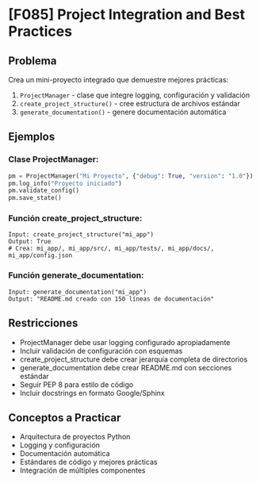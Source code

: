 # [F085] Project Integration and Best Practices

## Problema

Crea un mini-proyecto integrado que demuestre mejores prácticas:
1. `ProjectManager` - clase que integre logging, configuración y validación
2. `create_project_structure()` - cree estructura de archivos estándar
3. `generate_documentation()` - genere documentación automática

## Ejemplos

### Clase ProjectManager:
```python
pm = ProjectManager("Mi Proyecto", {"debug": True, "version": "1.0"})
pm.log_info("Proyecto iniciado")
pm.validate_config()
pm.save_state()
```

### Función create_project_structure:
```
Input: create_project_structure("mi_app")
Output: True
# Crea: mi_app/, mi_app/src/, mi_app/tests/, mi_app/docs/, mi_app/config.json
```

### Función generate_documentation:
```
Input: generate_documentation("mi_app")
Output: "README.md creado con 150 líneas de documentación"
```

## Restricciones
- ProjectManager debe usar logging configurado apropiadamente
- Incluir validación de configuración con esquemas
- create_project_structure debe crear jerarquía completa de directorios
- generate_documentation debe crear README.md con secciones estándar
- Seguir PEP 8 para estilo de código
- Incluir docstrings en formato Google/Sphinx

## Conceptos a Practicar
- Arquitectura de proyectos Python
- Logging y configuración
- Documentación automática
- Estándares de código y mejores prácticas
- Integración de múltiples componentes
